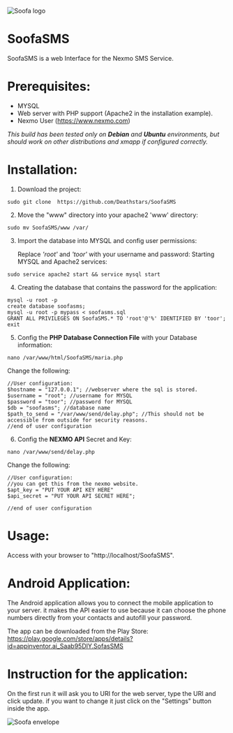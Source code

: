 ![Soofa logo](https://lh3.googleusercontent.com/qY19JSPho90ICLi_d746nVrdlH77dklwjQaKt7QHdzd5o9jOof5hI2VGOtFEWJDrNw=s180-rw)

# SoofaSMS
SoofaSMS is a web Interface for the Nexmo SMS Service.

# Prerequisites:
* MYSQL
* Web server with PHP support (Apache2 in the installation example).
* Nexmo User (https://www.nexmo.com)

*This build has been tested only on **Debian** and **Ubuntu** environments, but should work on other distributions and xmapp if configured correctly.*

# Installation:
1. Download the project:
```
sudo git clone  https://github.com/Deathstars/SoofaSMS
```

2. Move the "www" directory into your apache2 'www' directory:

```
sudo mv SoofaSMS/www /var/
```

3. Import the database into MYSQL and config user permissions:

    Replace *'root'* and *'toor'* with your username and password: 
    Starting MYSQL and Apache2 services:
```
sudo service apache2 start && service mysql start
```

4. Creating the database that contains the password for the application:
```
mysql -u root -p
create database soofasms;
mysql -u root -p mypass < soofasms.sql
GRANT ALL PRIVILEGES ON SoofaSMS.* TO 'root'@'%' IDENTIFIED BY 'toor';
exit
```

5. Config the **PHP Database Connection File** with your Database information:
```
nano /var/www/html/SoofaSMS/maria.php
```
Change the following:

```
//User configuration:
$hostname = "127.0.0.1"; //webserver where the sql is stored.
$username = "root"; //username for MYSQL
$password = "toor"; //password for MYSQL
$db = "soofasms"; //database name
$path_to_send = "/var/www/send/delay.php"; //This should not be accessible from outside for security reasons.
//end of user configuration
```

6. Config the **NEXMO API** Secret and Key:
```
nano /var/www/send/delay.php
```

Change the following:
```
//User configuration:
//you can get this from the nexmo website.
$apt_key = "PUT YOUR API KEY HERE"
$api_secret = "PUT YOUR API SECRET HERE";  

//end of user configuration
```

# Usage:
Access with your browser to "http://localhost/SoofaSMS".

# Android Application:
The Android application allows you to connect the mobile application to your server.
it makes the API easier to use because it can choose the phone numbers directly from your contacts and autofill your password.

The app can be downloaded from the Play Store:
https://play.google.com/store/apps/details?id=appinventor.ai_Saab95DIY.SofasSMS


# Instruction for the application:
On the first run it will ask you to URI for the web server, type the URI and click update.
if you want to change it just click on the "Settings" button inside the app.

![Soofa envelope](https://github.com/Deathstars/SoofaSMS/blob/master/www/html/SoofaSMS/images/img-01.png?raw=true)
